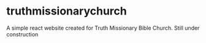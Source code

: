 # truthmissionarychurch
A simple react website created for Truth Missionary Bible Church. Still under construction
